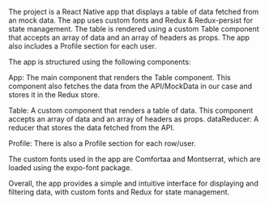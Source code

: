 The project is a React Native app that displays a table of data fetched from an mock data. The app uses custom fonts and Redux & Redux-persist for state management. The table is rendered using a custom Table component that accepts an array of data and an array of headers as props. The app also includes a Profile section for each user.

The app is structured using the following components:

App: The main component that renders the Table component.
This component also fetches the data from the API/MockData in our case and stores it in the Redux store.

Table: A custom component that renders a table of data. This component accepts an array of data and an array of headers as props.
dataReducer: A reducer that stores the data fetched from the API.

Profile: There is also a Profile section for each row/user.

The custom fonts used in the app are Comfortaa and Montserrat, which are loaded using the expo-font package.

Overall, the app provides a simple and intuitive interface for displaying and filtering data, with custom fonts and Redux for state management.